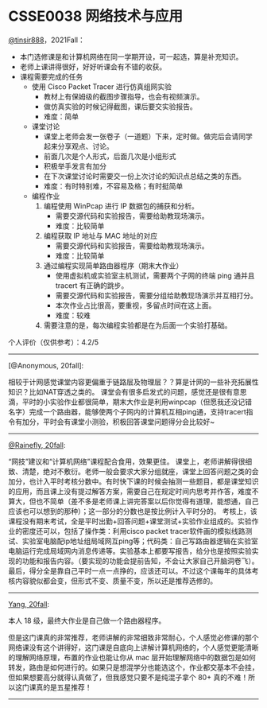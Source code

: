 
# CSSE0038 网络技术与应用

[@tinsir888](https://github.com/tinsir888)，2021Fall：

- 本门选修课是和计算机网络在同一学期开设，可一起选，算是补充知识。
- 老师上课讲得很好，好好听课会有不错的收获。
- 课程需要完成的任务
  - 使用 Cisco Packet Tracer 进行仿真组网实验
    - 教材上有保姆级的截图步骤指导，也会有视频演示。
    - 做仿真实验的时候记得截图，课后要交实验报告。
    - 难度：简单
  - 课堂讨论
    - 课堂上老师会发一张卷子（一道题）下来，定时做。做完后会请同学起来分享观点、讨论。
    - 前面几次是个人形式，后面几次是小组形式
    - 积极举手发言有加分
    - 在下次课堂讨论时需要交一份上次讨论的知识点总结之类的东西。
    - 难度：有时特别难，不容易及格；有时挺简单
  - 编程作业
    1. 编程使用 WinPcap 进行 IP 数据包的捕获和分析。
       - 需要交源代码和实验报告，需要给助教现场演示。
       - 难度：比较简单
    2. 编程获取 IP 地址与 MAC 地址的对应
       - 需要交源代码和实验报告，需要给助教现场演示。
       - 难度：比较简单
    3. 通过编程实现简单路由器程序（期末大作业）
       - 使用虚拟机或实验室主机测试，需要两个子网的终端 ping 通并且 tracert 有正确的跳步。
       - 需要交源代码和实验报告，需要分组给助教现场演示并互相打分。
       - 本次作业占比很高，要重视，多留点时间在这上面。
       - 难度：较难
    4. 需要注意的是，每次编程实验都是在为后面一个实验打基础。

个人评价（仅供参考）：4.2/5

---

[@Anonymous, 20fall]:

相较于计网感觉课堂内容更偏重于链路层及物理层？？算是计网的一些补充拓展性知识？比如NAT穿透之类的。
课堂会有很多启发式的问题，感觉还是很有意思滴，平时的小实验作业都很简单，期末大作业是利用winpcap（但愿我还没记错名字）完成一个路由器，能够使两个子网内的计算机互相ping通，支持tracert指令有加分，平时会有课堂小测验，积极回答课堂问题得分会比较好~

---

[@Rainefly, 20fall](https://github.com/Rainefly):

“网技”建议和“计算机网络”课程配合食用，效果更佳。
课堂上，老师讲解得很细致、清楚，绝对不敷衍。老师一般会要求大家分组就座，课堂上回答问题之类的会加分，也计入平时考核分数中。有时快下课的时候会抽测一些题目，都是课堂知识的应用，而且课上没有提过解答方案，需要自己在规定时间内思考并作答，难度不算大，但也不简单（差不多是老师课上讲完答案以后你觉得有道理，能想通，自己应该也可以想到的那种）；这一部分的分数也是按比例计入平时分的。
考核上，该课程没有期末考试，全是平时出勤+回答问题+课堂测试+实验作业组成的。实验作业的密度还可以，包括了操作类：利用cisco packet tracer软件画的模拟线路测试、实验室电脑配ip地址组局域网互ping等；代码类：自己写路由器逻辑在实验室电脑运行完成局域网内消息传递等。实验基本上都要写报告，给分也是按照实验实现的功能和报告内容。（要实现的功能会提前告知，不会让大家自己开脑洞卷飞）。
最后，得分全是靠自己平时一点一点挣的，应该还可以。不过这个课每年的具体考核内容貌似都会变，但形式不变、质量不变，所以还是推荐选修的。

---

[Yang, 20fall](https://github.com/NKU-Yang):

本人 18 级，最终大作业是自己做一个路由器程序。

但是这门课真的非常推荐，老师讲解的非常细致非常耐心，个人感觉必修课的那个网络课没有这个讲得好，这门课是自底向上讲解计算机网络的，个人感觉更能清晰的理解网络原理，布置的作业也能让你从 mac 层开始理解网络中的数据包是如何转发，路由是如何进行的。如果只是想混学分也能选这个，作业都交基本不会挂，但如果想要高分就得认真做了，但我感觉只要不是纯混子拿个 80+ 真的不难！所以这门课真的是五星推荐！

---